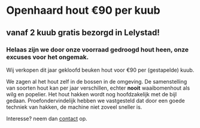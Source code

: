 # Openhaard hout €90 per kuub
## vanaf 2 kuub gratis bezorgd in Lelystad!

### Helaas zijn we door onze voorraad **gedroogd** hout heen, onze excuses voor het ongemak.

Wij verkopen dit jaar gekloofd beuken hout voor €90 per (gestapelde) kuub.

We zagen al het hout zelf in de bossen in de omgeving. De samenstelling van soorten hout kan per jaar verschillen, echter **nooit** waaibomenhout als wilg en popelier. Het hout hakken wordt nog hoofdzakelijk met de bijl gedaan. Proefondervindelijk hebben we vastgesteld dat door een goede techniek van hakken, de machine niet zoveel sneller is.

Interesse? neem dan [contact](./Contact.html) op.
